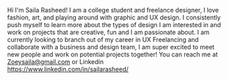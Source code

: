 Hi I'm Saila Rasheed! I am a college student and freelance designer, I love fashion, art, and playing around with graphic and UX design.
I consistently push myself to learn more about the types of design I am interested in and work on projects that are creative, fun and I am passionate about. 
I am currently looking to branch out of my career in UX Freelancing and collaborate with a business and design team,
I am super excited to meet new people and work on potential projects together!
You can reach me at Zoeysaila@gmail.com or Linkedin https://www.linkedin.com/in/sailarasheed/
